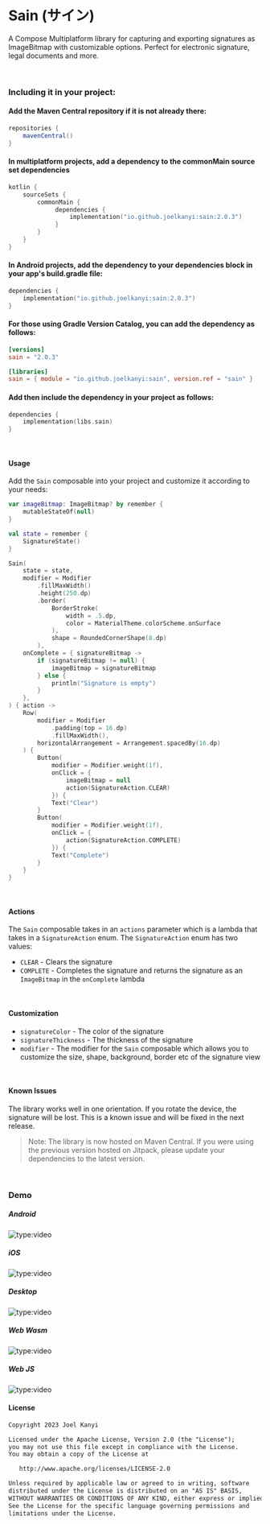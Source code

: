 # Sain (サイン)
A Compose Multiplatform library for capturing and exporting signatures as ImageBitmap with customizable options. Perfect for electronic signature, legal documents and more.

</br>

### Including it in your project:

#### Add the Maven Central repository if it is not already there:
```gradle
repositories {
    mavenCentral()
}
```

#### In multiplatform projects, add a dependency to the commonMain source set dependencies
```kotlin
kotlin {
    sourceSets {
        commonMain {
             dependencies {
                 implementation("io.github.joelkanyi:sain:2.0.3")
             }
        }
    }
}
```

#### In Android projects, add the dependency to your dependencies block in your app's build.gradle file:
```kotlin
dependencies {
    implementation("io.github.joelkanyi:sain:2.0.3")
}
```

#### For those using Gradle Version Catalog, you can add the dependency as follows:
```libs.version.toml
[versions]
sain = "2.0.3"

[libraries]
sain = { module = "io.github.joelkanyi:sain", version.ref = "sain" }
```

#### Add then include the dependency in your project as follows:
```kotlin
dependencies {
    implementation(libs.sain)
}
```
</br>

#### Usage
Add the `Sain` composable into your project and customize it according to your needs:
```kotlin
var imageBitmap: ImageBitmap? by remember {
    mutableStateOf(null)
}

val state = remember {
    SignatureState()
}

Sain(
    state = state,
    modifier = Modifier
        .fillMaxWidth()
        .height(250.dp)
        .border(
            BorderStroke(
                width = .5.dp,
                color = MaterialTheme.colorScheme.onSurface
            ),
            shape = RoundedCornerShape(8.dp)
        ),
    onComplete = { signatureBitmap ->
        if (signatureBitmap != null) {
            imageBitmap = signatureBitmap
        } else {
            println("Signature is empty")
        }
    },
) { action ->
    Row(
        modifier = Modifier
            .padding(top = 16.dp)
            .fillMaxWidth(),
        horizontalArrangement = Arrangement.spacedBy(16.dp)
    ) {
        Button(
            modifier = Modifier.weight(1f),
            onClick = {
                imageBitmap = null
                action(SignatureAction.CLEAR)
            }) {
            Text("Clear")
        }
        Button(
            modifier = Modifier.weight(1f),
            onClick = {
                action(SignatureAction.COMPLETE)
            }) {
            Text("Complete")
        }
    }
}
```

</br>

#### Actions
The `Sain` composable takes in an `actions` parameter which is a lambda that takes in a `SignatureAction` enum. The `SignatureAction` enum has two values:
- `CLEAR` - Clears the signature
- `COMPLETE` - Completes the signature and returns the signature as an `ImageBitmap` in the `onComplete` lambda

</br>

#### Customization
- `signatureColor` - The color of the signature
- `signatureThickness` - The thickness of the signature
- `modifier` - The modifier for the `Sain` composable which allows you to customize the size, shape, background, border etc of the signature view

</br>

#### Known Issues
The library works well in one orientation. If you rotate the device, the signature will be lost. This is a known issue and will be fixed in the next release.

> Note: The library is now hosted on Maven Central. If you were using the previous version hosted on Jitpack, please update your dependencies to the latest version.

</br>

### Demo
##### Android
![type:video](../assets/android_demo.gif)
</br>

##### iOS
![type:video](../assets/ios_demo.gif)
</br>

##### Desktop
![type:video](../assets/desktop_demo.gif)
</br>

##### Web Wasm
![type:video](../assets/demo_web_wasm.gif)
</br>

##### Web JS
![type:video](../assets/web_js_demo.gif)
</br>

#### License
```xml
Copyright 2023 Joel Kanyi

Licensed under the Apache License, Version 2.0 (the "License");
you may not use this file except in compliance with the License.
You may obtain a copy of the License at

   http://www.apache.org/licenses/LICENSE-2.0

Unless required by applicable law or agreed to in writing, software
distributed under the License is distributed on an "AS IS" BASIS,
WITHOUT WARRANTIES OR CONDITIONS OF ANY KIND, either express or implied.
See the License for the specific language governing permissions and
limitations under the License.
```
